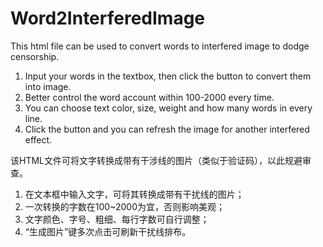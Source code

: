 # Word2InterferedImage
This html file can be used to convert words to interfered image to dodge censorship.
1. Input your words in the textbox, then click the button to convert them into image.
2. Better control the word account within 100-2000 every time.
3. You can choose text color, size, weight and how many words in every line.
4. Click the button and you can refresh the image for another interfered effect.


该HTML文件可将文字转换成带有干涉线的图片（类似于验证码），以此规避审查。
1. 在文本框中输入文字，可将其转换成带有干扰线的图片；
2. 一次转换的字数在100~2000为宜，否则影响美观；
3. 文字颜色、字号、粗细、每行字数可自行调整；
4. “生成图片”键多次点击可刷新干扰线排布。
